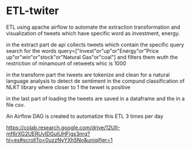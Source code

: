 # ETL-twiter
ETL using apache airflow to automate the extraction transformation and visualization of tweets which have specific word as investment, energy.

in the extract part de api collects tweets which contain the specific query search for the words query=["Invest"or"up"or"Energy"or"Price up"or"win"or"stock"or"Natural Gas"or"coal"] and filters them wuth the restriction of minamount of retweets whic is 1000 

in the transform part the tweets are tokenize and clean for a natural language analysis to detect de sentiment in the compund classification of NLKT library where closer to 1 the twwet is positive 

in the last part of loading the tweets are saved in a dataframe and the in a file csv. 

An Airflow DAG is created to automatize this ETL 3 times per day 

https://colab.research.google.com/drive/12UII-mf6rXG2UERUvIDGuIUHFjgs3nrq?hl=es#scrollTo=0uzzNyYXh5No&uniqifier=1 
